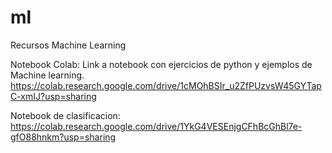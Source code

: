 # ml
Recursos Machine Learning


Notebook Colab:
Link a notebook con ejercicios de python y ejemplos de Machine learning.
https://colab.research.google.com/drive/1cMOhBSIr_u2ZfPUzvsW45GYTapC-xmIJ?usp=sharing

Notebook de clasificacion:
https://colab.research.google.com/drive/1YkG4VESEnjgCFhBcGhBl7e-gfO88hnkm?usp=sharing
